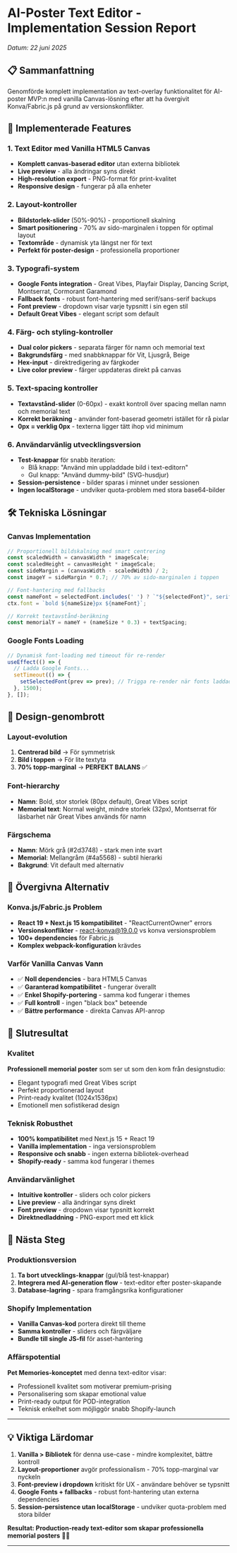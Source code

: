 # AI-Poster Text Editor - Implementation Session Report
*Datum: 22 juni 2025*

## 📋 Sammanfattning
Genomförde komplett implementation av text-overlay funktionalitet för AI-poster MVP:n med vanilla Canvas-lösning efter att ha övergivit Konva/Fabric.js på grund av versionskonflikter.

## 🎯 Implementerade Features

### 1. Text Editor med Vanilla HTML5 Canvas
- **Komplett canvas-baserad editor** utan externa bibliotek
- **Live preview** - alla ändringar syns direkt
- **High-resolution export** - PNG-format för print-kvalitet
- **Responsive design** - fungerar på alla enheter

### 2. Layout-kontroller
- **Bildstorlek-slider** (50%-90%) - proportionell skalning
- **Smart positionering** - 70% av sido-marginalen i toppen för optimal layout
- **Textområde** - dynamisk yta längst ner för text
- **Perfekt för poster-design** - professionella proportioner

### 3. Typografi-system
- **Google Fonts integration** - Great Vibes, Playfair Display, Dancing Script, Montserrat, Cormorant Garamond
- **Fallback fonts** - robust font-hantering med serif/sans-serif backups
- **Font preview** - dropdown visar varje typsnitt i sin egen stil
- **Default Great Vibes** - elegant script som default

### 4. Färg- och styling-kontroller
- **Dual color pickers** - separata färger för namn och memorial text
- **Bakgrundsfärg** - med snabbknappar för Vit, Ljusgrå, Beige
- **Hex-input** - direktredigering av färgkoder
- **Live color preview** - färger uppdateras direkt på canvas

### 5. Text-spacing kontroller
- **Textavstånd-slider** (0-60px) - exakt kontroll över spacing mellan namn och memorial text
- **Korrekt beräkning** - använder font-baserad geometri istället för rå pixlar
- **0px = verklig 0px** - texterna ligger tätt ihop vid minimum

### 6. Användarvänlig utvecklingsversion
- **Test-knappar** för snabb iteration:
  - Blå knapp: "Använd min uppladdade bild i text-editorn"
  - Gul knapp: "Använd dummy-bild" (SVG-husdjur)
- **Session-persistence** - bilder sparas i minnet under sessionen
- **Ingen localStorage** - undviker quota-problem med stora base64-bilder

## 🛠️ Tekniska Lösningar

### Canvas Implementation
```typescript
// Proportionell bildskalning med smart centrering
const scaledWidth = canvasWidth * imageScale;
const scaledHeight = canvasHeight * imageScale;
const sideMargin = (canvasWidth - scaledWidth) / 2;
const imageY = sideMargin * 0.7; // 70% av sido-marginalen i toppen

// Font-hantering med fallbacks
const nameFont = selectedFont.includes(' ') ? `"${selectedFont}", serif` : `${selectedFont}, serif`;
ctx.font = `bold ${nameSize}px ${nameFont}`;

// Korrekt textavstånd-beräkning
const memorialY = nameY + (nameSize * 0.3) + textSpacing;
```

### Google Fonts Loading
```typescript
// Dynamisk font-loading med timeout för re-render
useEffect(() => {
  // Ladda Google Fonts...
  setTimeout(() => {
    setSelectedFont(prev => prev); // Trigga re-render när fonts laddade
  }, 1500);
}, []);
```

## 🎨 Design-genombrott

### Layout-evolution
1. **Centrerad bild** → För symmetrisk
2. **Bild i toppen** → För lite textyta
3. **70% topp-marginal** → **PERFEKT BALANS** ✅

### Font-hierarchy
- **Namn**: Bold, stor storlek (80px default), Great Vibes script
- **Memorial text**: Normal weight, mindre storlek (32px), Montserrat för läsbarhet när Great Vibes används för namn

### Färgschema
- **Namn**: Mörk grå (#2d3748) - stark men inte svart
- **Memorial**: Mellangråm (#4a5568) - subtil hierarki
- **Bakgrund**: Vit default med alternativ

## 🚫 Övergivna Alternativ

### Konva.js/Fabric.js Problem
- **React 19 + Next.js 15 kompatibilitet** - "ReactCurrentOwner" errors
- **Versionskonflikter** - react-konva@19.0.0 vs konva versionsproblem
- **100+ dependencies** för Fabric.js
- **Komplex webpack-konfiguration** krävdes

### Varför Vanilla Canvas Vann
- ✅ **Noll dependencies** - bara HTML5 Canvas
- ✅ **Garanterad kompatibilitet** - fungerar överallt
- ✅ **Enkel Shopify-portering** - samma kod fungerar i themes
- ✅ **Full kontroll** - ingen "black box" beteende
- ✅ **Bättre performance** - direkta Canvas API-anrop

## 🎯 Slutresultat

### Kvalitet
**Professionell memorial poster** som ser ut som den kom från designstudio:
- Elegant typografi med Great Vibes script
- Perfekt proportionerad layout
- Print-ready kvalitet (1024x1536px)
- Emotionell men sofistikerad design

### Teknisk Robusthet
- **100% kompatibilitet** med Next.js 15 + React 19
- **Vanilla implementation** - inga versionsproblem
- **Responsive och snabb** - ingen externa bibliotek-overhead
- **Shopify-ready** - samma kod fungerar i themes

### Användarvänlighet
- **Intuitive kontroller** - sliders och color pickers
- **Live preview** - alla ändringar syns direkt
- **Font preview** - dropdown visar typsnitt korrekt
- **Direktnedladdning** - PNG-export med ett klick

## 🚀 Nästa Steg

### Produktionsversion
1. **Ta bort utvecklings-knappar** (gul/blå test-knappar)
2. **Integrera med AI-generation flow** - text-editor efter poster-skapande
3. **Database-lagring** - spara framgångsrika konfigurationer

### Shopify Implementation
- **Vanilla Canvas-kod** portera direkt till theme
- **Samma kontroller** - sliders och färgväljare
- **Bundle till single JS-fil** för asset-hantering

### Affärspotential
**Pet Memories-konceptet** med denna text-editor visar:
- Professionell kvalitet som motiverar premium-prising
- Personalisering som skapar emotional value
- Print-ready output för POD-integration
- Teknisk enkelhet som möjliggör snabb Shopify-launch

---

## 💡 Viktiga Lärdomar

1. **Vanilla > Bibliotek** för denna use-case - mindre komplexitet, bättre kontroll
2. **Layout-proportioner** avgör professionalism - 70% topp-marginal var nyckeln
3. **Font-preview i dropdown** kritiskt för UX - användare behöver se typsnitt
4. **Google Fonts + fallbacks** - robust font-hantering utan externa dependencies
5. **Session-persistence utan localStorage** - undviker quota-problem med stora bilder

**Resultat: Production-ready text-editor som skapar professionella memorial posters** 🎨✨

---